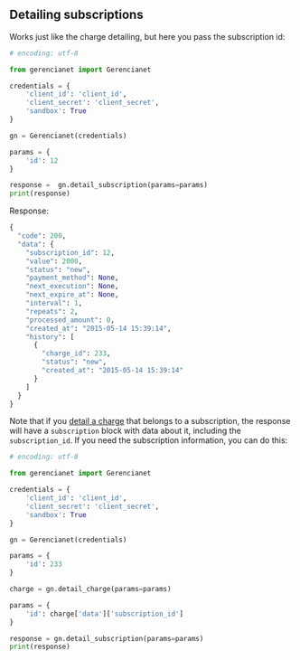 ## Detailing subscriptions

Works just like the charge detailing, but here you pass the subscription id:

```python
# encoding: utf-8

from gerencianet import Gerencianet

credentials = {
    'client_id': 'client_id',
    'client_secret': 'client_secret',
    'sandbox': True
}

gn = Gerencianet(credentials)

params = {
    'id': 12
}

response =  gn.detail_subscription(params=params)
print(response)

```

Response:

```python
{
  "code": 200,
  "data": {
    "subscription_id": 12,
    "value": 2000,
    "status": "new",
    "payment_method": None,
    "next_execution": None,
    "next_expire_at": None,
    "interval": 1,
    "repeats": 2,
    "processed_amount": 0,
    "created_at": "2015-05-14 15:39:14",
    "history": [
      {
        "charge_id": 233,
        "status": "new",
        "created_at": "2015-05-14 15:39:14"
      }
    ]
  }
}
```

Note that if you [detail a charge](/docs/charge-detailing.md) that belongs to a subscription, the response will have a `subscription` block with data about it, including the `subscription_id`. If you need the subscription information, you can do this:

```python
# encoding: utf-8

from gerencianet import Gerencianet

credentials = {
    'client_id': 'client_id',
    'client_secret': 'client_secret',
    'sandbox': True
}

gn = Gerencianet(credentials)

params = {
    'id': 233
}

charge = gn.detail_charge(params=params)

params = {
    'id': charge['data']['subscription_id']
}

response = gn.detail_subscription(params=params)
print(response)
```
